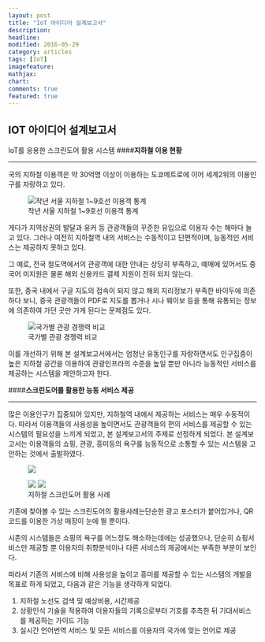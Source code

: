 ```yaml
---
layout: post
title: "IoT 아이디어 설계보고서"
description: 
headline: 
modified: 2016-05-29
category: articles
tags: [IoT]
imagefeature: 
mathjax: 
chart: 
comments: true
featured: true
---
```



IOT 아이디어 설계보고서
----------------


IoT를 응용한 스크린도어 활용 시스템
####**지하철 이용 현황**


----------


국의 지하철 이용객은 약 30억명 이상이 이용하는 도쿄메트로에 이어 세계2위의 이용인구를 자랑하고 있다.
<figure>
	<img src="{{ site.url }}/images/used.jpg" alt="작년 서울 지하철 1~9호선 이용객 통계">
	<figcaption>작년 서울 지하철 1~9호선 이용객 통계</figcaption>
</figure>
게다가 지역상권의 발달과 유커 등 관광객들의 꾸준한 유입으로 이용자 수는 해마다 늘고 있다. 그러나 여전히 지하철역 내의 서비스는 수동적이고 단편적이며, 능동적인 서비스는 제공하지 못하고 있다. 

그 예로, 전국 철도역에서의 관광객에 대한 안내는 상당히 부족하고, 예매에 있어서도 중국어 미지원은 물론 해외 신용카드 결제 지원이 전혀 되지 않는다. 

또한, 중국 내에서 구글 지도의 접속이 되지 않고 해외 지리정보가 부족한 바이두에 의존하다 보니, 중국 관광객들이 PDF로 지도를 뽑거나 시나 웨이보 등을 통해 유통되는 정보에 의존하여 가던 곳만 가게 된다는 문제점도 있다. 

<figure>
	<img src="{{ site.url }}/images/rank1.jpg" alt="국가별 관광 경쟁력 비교">
	<figcaption>국가별 관광 경쟁력 비교</figcaption>
</figure>

이를 개선하기 위해 본 설계보고서에서는 엄청난 유동인구를 자랑하면서도 인구집중이 높은 지하철 공간을 이용하여 관광인프라의 수준을 높일 뿐만 아니라 능동적인 서비스를 제공하는 시스템을 제안하고자 한다.


####**스크린도어를 활용한 능동 서비스 제공**


----------


많은 이용인구가 집중되어 있지만, 지하철역 내에서 제공하는 서비스는 매우 수동적이다.  따라서 이용객들의 사용성을 높이면서도 관광객들의 편의 서비스를 제공할 수 있는 시스템의 필요성을 느끼게 되었고, 본 설계보고서의 주제로 선정하게 되었다. 본 설계보고서는 이용객들의 쇼핑, 관광, 흥미등의 욕구를 능동적으로 소통할 수 있는 시스템을 고안하는 것에서 출발하였다.

<figure>
	<img src="{{ site.url }}/images/poster.jpg">	
</figure>
<figure class="second">
	<a href="{{ site.url }}/images/qr_store1.jpg"><img src="{{ site.url }}/images/qr_store1.jpg"></a>
	<a href="{{ site.url }}/images/qr_store12.jpg"><img src="{{ site.url }}/images/qr_store12.jpg"></a>	
	<figcaption>지하철 스크린도어 활용 사례</figcaption>
</figure>

기존에 찾아볼 수 있는 스크린도어의 활용사례는단순한 광고 포스터가 붙어있거나, QR코드를 이용한 가상 매장이 눈에 띌 뿐이다. 

시존의 시스템들은 쇼핑의 욕구를 어느정도 해소하는데에는 성공했으나, 단순히 쇼핑서비스만 제공할 뿐 이용자의 취향분석이나 다른 서비스의 제공에서는 부족한 부분이 보인다.

따라서 기존의 서비스에 비해 사용성을 높이고 흥미를 제공할 수 있는 시스템의 개발을 목표로 하게 되었고, 다음과 같은 기능을 생각하게 되었다.

 1. 지하철 노선도 검색 및 예상비용, 시간제공
 2. 상황인식 기술을 적용하여 이용자들의 기록으로부터 기호를 추측한 뒤 기대서비스를 제공하는 가이드 기능
 3. 실시간 언어번역 서비스 및 모든 서비스를 이용자의 국가에 맞는 언어로 제공

